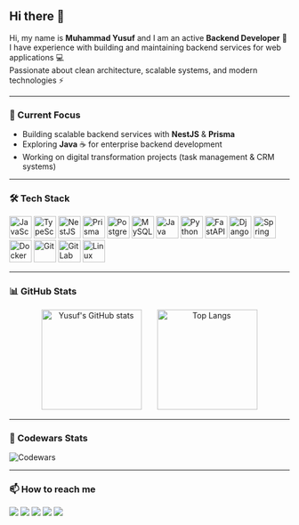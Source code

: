 ## Hi there 👋

Hi, my name is **Muhammad Yusuf** and I am an active **Backend Developer** 🚀  
I have experience with building and maintaining backend services for web applications 💻  
Passionate about clean architecture, scalable systems, and modern technologies ⚡

---

### 🔭 Current Focus
- Building scalable backend services with **NestJS** & **Prisma**
- Exploring **Java** ☕ for enterprise backend development
- Working on digital transformation projects (task management & CRM systems)

---

### 🛠 Tech Stack

<p align="left">
  <img src="https://cdn.jsdelivr.net/gh/devicons/devicon@latest/icons/javascript/javascript-original.svg" width="40" height="40" alt="JavaScript" title="JavaScript"/>
  <img src="https://cdn.jsdelivr.net/gh/devicons/devicon@latest/icons/typescript/typescript-original.svg" width="40" height="40" alt="TypeScript" title="TypeScript"/>
  <img src="https://cdn.jsdelivr.net/gh/devicons/devicon@latest/icons/nestjs/nestjs-original.svg" width="40" height="40" alt="NestJS" title="NestJS"/>
  <img src="https://cdn.jsdelivr.net/gh/devicons/devicon@latest/icons/prisma/prisma-original.svg" width="40" height="40" alt="Prisma" title="Prisma"/>
  <img src="https://cdn.jsdelivr.net/gh/devicons/devicon@latest/icons/postgresql/postgresql-original.svg" width="40" height="40" alt="PostgreSQL" title="PostgreSQL"/>
  <img src="https://cdn.jsdelivr.net/gh/devicons/devicon@latest/icons/mysql/mysql-original.svg" width="40" height="40" alt="MySQL" title="MySQL"/>
  <img src="https://cdn.jsdelivr.net/gh/devicons/devicon@latest/icons/java/java-original.svg" width="40" height="40" alt="Java" title="Java"/>
  <img src="https://cdn.jsdelivr.net/gh/devicons/devicon@latest/icons/python/python-original.svg" width="40" height="40" alt="Python" title="Python"/>
  <img src="https://cdn.jsdelivr.net/gh/devicons/devicon@latest/icons/fastapi/fastapi-original.svg" width="40" height="40" alt="FastAPI" title="FastAPI"/>
  <img src="https://cdn.jsdelivr.net/gh/devicons/devicon@latest/icons/django/django-plain.svg" width="40" height="40" alt="Django" title="Django"/>
  <img src="https://cdn.jsdelivr.net/gh/devicons/devicon@latest/icons/spring/spring-original.svg" width="40" height="40" alt="Spring" title="Spring"/>
  <img src="https://cdn.jsdelivr.net/gh/devicons/devicon@latest/icons/docker/docker-original.svg" width="40" height="40" alt="Docker" title="Docker"/>
  <img src="https://cdn.jsdelivr.net/gh/devicons/devicon@latest/icons/git/git-original.svg" width="40" height="40" alt="Git" title="Git"/>
  <img src="https://cdn.jsdelivr.net/gh/devicons/devicon@latest/icons/gitlab/gitlab-original.svg" width="40" height="40" alt="GitLab" title="GitLab"/>
  <img src="https://cdn.jsdelivr.net/gh/devicons/devicon@latest/icons/linux/linux-original.svg" width="40" height="40" alt="Linux" title="Linux"/>
</p>

---


### 📊 GitHub Stats

<p align="center">
  <img src="https://github-readme-stats.vercel.app/api?username=yusuf-gh&show_icons=true&theme=radical" alt="Yusuf's GitHub stats" height="180"/>
  &nbsp;&nbsp;&nbsp;&nbsp;&nbsp;
  <img src="https://github-readme-stats.vercel.app/api/top-langs/?username=yusuf-gh&layout=compact&theme=radical" alt="Top Langs" height="180"/>
</p>

---

### 🥋 Codewars Stats

![Codewars](https://www.codewars.com/users/<your-username>/badges/large)

---

### 📫 How to reach me

<p align="left">
  <a href="mailto:sanjar.meb@gmail.com"><img src="https://img.shields.io/badge/-Gmail-D14836?style=flat&logo=gmail&logoColor=white"/></a>
  <a href="https://t.me/Lik0ris_tc"><img src="https://img.shields.io/badge/-Telegram-2CA5E0?style=flat&logo=telegram&logoColor=white"/></a>
  <a href="https://www.linkedin.com/in/yourlinkedin"><img src="https://img.shields.io/badge/-LinkedIn-0077B5?style=flat&logo=linkedin&logoColor=white"/></a>
  <a href="https://github.com/yusuf-gh"><img src="https://img.shields.io/badge/-GitHub-181717?style=flat&logo=github&logoColor=white"/></a>
  <a href="https://discordapp.com/users/812015797878784058"><img src="https://img.shields.io/badge/-Discord-5865F2?style=flat&logo=discord&logoColor=white"/></a>
</p>


